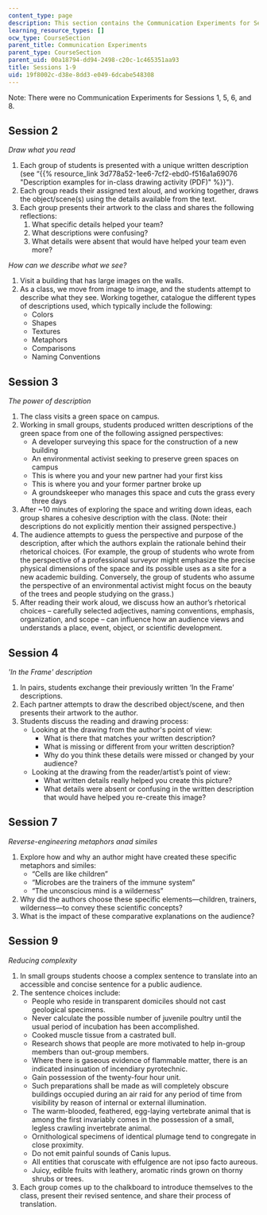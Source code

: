 ```yaml
---
content_type: page
description: This section contains the Communication Experiments for Sessions 1-9.
learning_resource_types: []
ocw_type: CourseSection
parent_title: Communication Experiments
parent_type: CourseSection
parent_uid: 00a18794-dd94-2498-c20c-1c465351aa93
title: Sessions 1-9
uid: 19f8002c-d38e-8dd3-e049-6dcabe548308
---
```


Note: There were no Communication Experiments for Sessions 1, 5, 6, and 8.

Session 2
---------

_Draw what you read_

1.  Each group of students is presented with a unique written description (see “{{% resource_link 3d778a52-1ee6-7cf2-ebd0-f516a1a69076 "Description examples for in-class drawing activity (PDF)" %}}”).
2.  Each group reads their assigned text aloud, and working together, draws the object/scene(s) using the details available from the text.
3.  Each group presents their artwork to the class and shares the following reflections:
    1.  What specific details helped your team?
    2.  What descriptions were confusing?
    3.  What details were absent that would have helped your team even more?

_How can we describe what we see?_

1.  Visit a building that has large images on the walls.
2.  As a class, we move from image to image, and the students attempt to describe what they see. Working together, catalogue the different types of descriptions used, which typically include the following:
    *   Colors
    *   Shapes
    *   Textures
    *   Metaphors
    *   Comparisons
    *   Naming Conventions

Session 3
---------

_The power of description_

1.  The class visits a green space on campus.
2.  Working in small groups, students produced written descriptions of the green space from one of the following assigned perspectives:
    *   A developer surveying this space for the construction of a new building
    *   An environmental activist seeking to preserve green spaces on campus
    *   This is where you and your new partner had your first kiss
    *   This is where you and your former partner broke up
    *   A groundskeeper who manages this space and cuts the grass every three days
3.  After ~10 minutes of exploring the space and writing down ideas, each group shares a cohesive description with the class. (Note: their descriptions do not explicitly mention their assigned perspective.)
4.  The audience attempts to guess the perspective and purpose of the description, after which the authors explain the rationale behind their rhetorical choices. (For example, the group of students who wrote from the perspective of a professional surveyor might emphasize the precise physical dimensions of the space and its possible uses as a site for a new academic building. Conversely, the group of students who assume the perspective of an environmental activist might focus on the beauty of the trees and people studying on the grass.)
5.  After reading their work aloud, we discuss how an author’s rhetorical choices – carefully selected adjectives, naming conventions, emphasis, organization, and scope – can influence how an audience views and understands a place, event, object, or scientific development.

Session 4
---------

_'In the Frame' description_

1.  In pairs, students exchange their previously written ‘In the Frame’ descriptions.
2.  Each partner attempts to draw the described object/scene, and then presents their artwork to the author.
3.  Students discuss the reading and drawing process:
    *   Looking at the drawing from the author's point of view:
        *   What is there that matches your written description?
        *   What is missing or different from your written description?
        *   Why do you think these details were missed or changed by your audience?
    *   Looking at the drawing from the reader/artist’s point of view:
        *   What written details really helped you create this picture?
        *   What details were absent or confusing in the written description that would have helped you re-create this image?

Session 7
---------

_Reverse-engineering metaphors anad similes_

1.  Explore how and why an author might have created these specific metaphors and similes:
    *   “Cells are like children”
    *   “Microbes are the trainers of the immune system”
    *   “The unconscious mind is a wilderness”
2.  Why did the authors choose these specific elements—children, trainers, wilderness—to convey these scientific concepts?
3.  What is the impact of these comparative explanations on the audience?

Session 9
---------

_Reducing complexity_

1.  In small groups students choose a complex sentence to translate into an accessible and concise sentence for a public audience.
2.  The sentence choices include:
    *   People who reside in transparent domiciles should not cast geological specimens.
    *   Never calculate the possible number of juvenile poultry until the usual period of incubation has been accomplished.
    *   Cooked muscle tissue from a castrated bull.
    *   Research shows that people are more motivated to help in-group members than out-group members.
    *   Where there is gaseous evidence of flammable matter, there is an indicated insinuation of incendiary pyrotechnic.
    *   Gain possession of the twenty-four hour unit.
    *   Such preparations shall be made as will completely obscure buildings occupied during an air raid for any period of time from visibility by reason of internal or external illumination.
    *   The warm-blooded, feathered, egg-laying vertebrate animal that is among the first invariably comes in the possession of a small, legless crawling invertebrate animal.
    *   Ornithological specimens of identical plumage tend to congregate in close proximity.
    *   Do not emit painful sounds of Canis lupus.
    *   All entities that coruscate with effulgence are not ipso facto aureous.
    *   Juicy, edible fruits with leathery, aromatic rinds grown on thorny shrubs or trees.
3.  Each group comes up to the chalkboard to introduce themselves to the class, present their revised sentence, and share their process of translation.